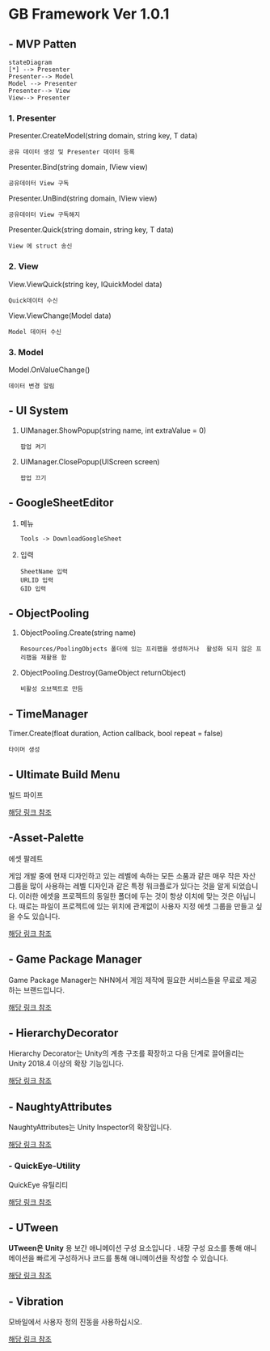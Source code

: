 # GB Framework Ver 1.0.1

## - MVP Patten

```mermaid
stateDiagram
[*] --> Presenter
Presenter--> Model
Model --> Presenter
Presenter--> View
View--> Presenter
```

### 1. Presenter

Presenter.CreateModel<T>(string domain, string key, T data)

    공유 데이터 생성 및 Presenter 데이터 등록

Presenter.Bind(string domain, IView view)

    공유데이터 View 구독

Presenter.UnBind(string domain, IView view)

    공유데이터 View 구독해지

Presenter.Quick<T>(string domain, string key, T data)

    View 에 struct 송신

### 2. View

View.ViewQuick(string key, IQuickModel data)

    Quick데이터 수신

View.ViewChange(Model data)

    Model 데이터 수신

### 3. Model

Model.OnValueChange()

    데이터 변경 알림

## - UI System

1.  UIManager.ShowPopup(string name, int extraValue = 0)

        팝업 켜기

2.  UIManager.ClosePopup(UIScreen screen)

        팝업 끄기

## - GoogleSheetEditor

1.  메뉴

        Tools -> DownloadGoogleSheet

2.  입력

        SheetName 입력
        URLID 입력
        GID 입력

## - ObjectPooling

1.  ObjectPooling.Create(string name)

        Resources/PoolingObjects 폴더에 있는 프리팹을 생성하거나  활성화 되지 않은 프리팹을 재활용 함

2.  ObjectPooling.Destroy(GameObject returnObject)

        비활성 오브젝트로 만듬

## - TimeManager

Timer.Create(float duration, Action callback, bool repeat = false)

    타이머 생성

## - Ultimate Build Menu

빌드 파이프

[해당 링크 참조](https://assetstore.unity.com/packages/tools/utilities/ultimate-build-menu-233545?locale=ko-KR)

## -Asset-Palette

에셋 팔레트

게임 개발 중에 현재 디자인하고 있는 레벨에 속하는 모든 소품과 같은 매우 작은 자산 그룹을 많이 사용하는 레벨 디자인과 같은 특정 워크플로가 있다는 것을 알게 되었습니다. 이러한 에셋을 프로젝트의 동일한 폴더에 두는 것이 항상 이치에 맞는 것은 아닙니다. 때로는 파일이 프로젝트에 있는 위치에 관계없이 사용자 지정 에셋 그룹을 만들고 싶을 수도 있습니다.

[해당 링크 참조](https://github.com/RoyTheunissen/Asset-Palette)

## - Game Package Manager

Game Package Manager는 NHN에서 게임 제작에 필요한 서비스들을 무료로 제공하는 브랜드입니다.

[해당 링크 참조](https://github.com/nhn/gpm.unity)

## - HierarchyDecorator

Hierarchy Decorator는 Unity의 계층 구조를 확장하고 다음 단계로 끌어올리는 Unity 2018.4 이상의 확장 기능입니다.

[해당 링크 참조](https://github.com/WooshiiDev/HierarchyDecorator)

## - NaughtyAttributes

NaughtyAttributes는 Unity Inspector의 확장입니다.

[해당 링크 참조](https://github.com/dbrizov/NaughtyAttributes)

### - QuickEye-Utility

QuickEye 유틸리티

[해당 링크 참조](https://github.com/ErnSur/QuickEye-Utility)

## - UTween

**UTween은** **Unity** 용 보간 애니메이션 구성 요소입니다 . 내장 구성 요소를 통해 애니메이션을 빠르게 구성하거나 코드를 통해 애니메이션을 작성할 수 있습니다.

[해당 링크 참조](https://github.com/ls9512/UTween)

## - Vibration

모바일에서 사용자 정의 진동을 사용하십시오.

[해당 링크 참조](https://github.com/BenoitFreslon/Vibration)
